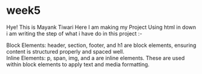 # week5

Hye! This is Mayank Tiwari Here I am making my Project Using html in down i am writing the step of what i have do in this project :-

Block Elements:
header, section, footer, and h1 are block elements, ensuring content is structured properly and spaced well.
<br>
Inline Elements:
p, span, img, and a are inline elements. These are used within block elements to apply text and media formatting.